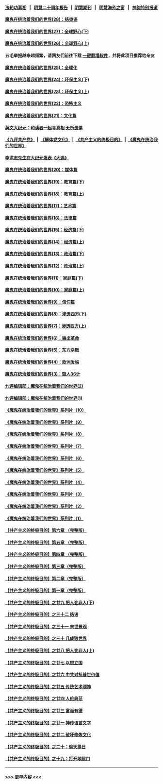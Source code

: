 #### [法轮功真相](https://github.com/gfw-breaker/truth/blob/master/README.md?t=0) &nbsp;&nbsp;|&nbsp;&nbsp; [明慧二十周年报告](https://github.com/gfw-breaker/mh-reports/blob/master/README.md?t=0) &nbsp;&nbsp;|&nbsp;&nbsp;[明慧期刊](https://github.com/gfw-breaker/mh-qikan) &nbsp;&nbsp;|&nbsp;&nbsp; [明慧海外之窗](https://github.com/gfw-breaker/mh-news/blob/master/README.md?t=0) &nbsp;&nbsp;|&nbsp;&nbsp; [神韵特别报道](https://github.com/gfw-breaker/mh-news/blob/master/shenyun.md?t=0)
#### [魔鬼在统治着我们的世界(28)：结束语](../pages/nsc422/n10936246.md?t=07101351) 
#### [魔鬼在统治着我们的世界(27)：全球野心(下)](../pages/nsc422/n10928319.md?t=07101351) 
#### [魔鬼在统治着我们的世界(26)：全球野心(上)](../pages/nsc422/n10900318.md?t=07101351) 
#### 五毛举报越来越频繁，请网友们前往下载 [一键翻墙软件](https://github.com/gfw-breaker/ssr-accounts)，并将此项目推荐给亲友
#### [魔鬼在统治着我们的世界(25)：全球化](../pages/nsc422/n10788205.md?t=07101351) 
#### [魔鬼在统治着我们的世界(24)：环保主义(下)](../pages/nsc422/n10695307.md?t=07101351) 
#### [魔鬼在统治着我们的世界(23)：环保主义(上)](../pages/nsc422/n10688613.md?t=07101351) 
#### [魔鬼在统治着我们的世界(22)：恐怖主义](../pages/nsc422/n10614727.md?t=07101351) 
#### [魔鬼在统治着我们的世界(21)：文化篇](../pages/nsc422/n10597706.md?t=07101351) 
#### [英文大纪元：和读者一起寻真相 无所畏惧](../pages/nsc422/n12542027.md?t=07101351) 
#### [《九评共产党》](https://github.com/begood0513/9ping.md/blob/master/README.md) &nbsp;|&nbsp; [《解体党文化》](../../../../jtdwh.md/blob/master/README.md)  &nbsp;|&nbsp; [《共产主义的终极目的》](../../../../gczydzjmd.md/blob/master/README.md) &nbsp;|&nbsp; [《魔鬼在统治我们的世界》](../../../../mgztzwmdsj.md/blob/master/README.md) 
#### [李洪志先生在大纪元发表《大选》](../pages/nsc422/n12534746.md?t=07101351) 
#### [魔鬼在统治着我们的世界(20)：媒体篇](../pages/nsc422/n10586579.md?t=07101351) 
#### [魔鬼在统治着我们的世界(19)：教育篇(下)](../pages/nsc422/n10564808.md?t=07101351) 
#### [魔鬼在统治着我们的世界(18)：教育篇(上)](../pages/nsc422/n10526970.md?t=07101351) 
#### [魔鬼在统治着我们的世界(17)：艺术篇](../pages/nsc422/n10499093.md?t=07101351) 
#### [魔鬼在统治着我们的世界(16)：法律篇](../pages/nsc422/n10485969.md?t=07101351) 
#### [魔鬼在统治着我们的世界(15)：经济篇(下)](../pages/nsc422/n10469975.md?t=07101351) 
#### [魔鬼在统治着我们的世界(14)：经济篇(上)](../pages/nsc422/n10457370.md?t=07101351) 
#### [魔鬼在统治着我们的世界(13)：政治篇(下)](../pages/nsc422/n10448270.md?t=07101351) 
#### [魔鬼在统治着我们的世界(12)：政治篇(上)](../pages/nsc422/n10444576.md?t=07101351) 
#### [魔鬼在统治着我们的世界(11)：家庭篇(下)](../pages/nsc422/n10440961.md?t=07101351) 
#### [魔鬼在统治着我们的世界(10)：家庭篇(上)](../pages/nsc422/n10435448.md?t=07101351) 
#### [魔鬼在统治着我们的世界(9)：信仰篇](../pages/nsc422/n10432159.md?t=07101351) 
#### [魔鬼在统治着我们的世界(8)：渗透西方(下)](../pages/nsc422/n10429603.md?t=07101351) 
#### [魔鬼在统治着我们的世界(7)：渗透西方(上)](../pages/nsc422/n10426013.md?t=07101351) 
#### [魔鬼在统治着我们的世界(6)：输出革命](../pages/nsc422/n10421536.md?t=07101351) 
#### [魔鬼在统治着我们的世界(5)：东方杀戮](../pages/nsc422/n10417707.md?t=07101351) 
#### [魔鬼在统治着我们的世界(4)：欧洲发端](../pages/nsc422/n10414890.md?t=07101351) 
#### [魔鬼在统治着我们的世界(3)：毁人36计](../pages/nsc422/n10411583.md?t=07101351) 
#### [九评编辑部：魔鬼在统治着我们的世界(2)](../pages/nsc422/n10410036.md?t=07101351) 
#### [九评编辑部：魔鬼在统治着我们的世界(1)](../pages/nsc422/n10406825.md?t=07101351) 
#### [《魔鬼在统治着我们的世界》系列片（10）](../pages/nsc422/n12292670.md?t=07101351) 
#### [《魔鬼在统治着我们的世界》系列片（9）](../pages/nsc422/n12290859.md?t=07101351) 
#### [《魔鬼在统治着我们的世界》系列片（8）](../pages/nsc422/n12287445.md?t=07101351) 
#### [《魔鬼在统治着我们的世界》系列片（7）](../pages/nsc422/n12283425.md?t=07101351) 
#### [《魔鬼在统治着我们的世界》系列片（6）](../pages/nsc422/n12282314.md?t=07101351) 
#### [《魔鬼在统治着我们的世界》系列片（5）](../pages/nsc422/n12281419.md?t=07101351) 
#### [《魔鬼在统治着我们的世界》系列片（4）](../pages/nsc422/n12274024.md?t=07101351) 
#### [《魔鬼在统治着我们的世界》系列片（3）](../pages/nsc422/n12271322.md?t=07101351) 
#### [《魔鬼在统治着我们的世界》系列片（2）](../pages/nsc422/n12269049.md?t=07101351) 
#### [《魔鬼在统治着我们的世界》系列片（1）](../pages/nsc422/n12267575.md?t=07101351) 
#### [【共产主义的终极目的】第六章 （完整版）](../pages/nsc422/n11428913.md?t=07101351) 
#### [【共产主义的终极目的】第五章 （完整版）](../pages/nsc422/n11428912.md?t=07101351) 
#### [【共产主义的终极目的】第四章 （完整版）](../pages/nsc422/n11428907.md?t=07101351) 
#### [【共产主义的终极目的】第三章（完整版）](../pages/nsc422/n11428848.md?t=07101351) 
#### [【共产主义的终极目的】第二章（完整版）](../pages/nsc422/n11428831.md?t=07101351) 
#### [【共产主义的终极目的】第一章（完整版）](../pages/nsc422/n11417651.md?t=07101351) 
#### [【共产主义的终极目的】之廿九 把人变非人(下)](../pages/nsc422/n11344140.md?t=07101351) 
#### [【共产主义的终极目的】之三十二 结语](../pages/nsc422/n11360535.md?t=07101351) 
#### [【共产主义的终极目的】之三十一 末世景观](../pages/nsc422/n11351129.md?t=07101351) 
#### [【共产主义的终极目的】之三十 几成狼世界](../pages/nsc422/n11348280.md?t=07101351) 
#### [【共产主义的终极目的】之廿八 把人变非人(上)](../pages/nsc422/n11340492.md?t=07101351) 
#### [【共产主义的终极目的】之廿七 以恨立国](../pages/nsc422/n11336944.md?t=07101351) 
#### [【共产主义的终极目的】之廿六 中共对抗普世价值](../pages/nsc422/n11324785.md?t=07101351) 
#### [【共产主义的终极目的】之廿五 传统艺术颂神](../pages/nsc422/n11296396.md?t=07101351) 
#### [【共产主义的终极目的】之廿四 人伦典范](../pages/nsc422/n11296397.md?t=07101351) 
#### [【共产主义的终极目的】之廿三 富而有德](../pages/nsc422/n11283598.md?t=07101351) 
#### [【共产主义的终极目的】之廿一 神传语言文字](../pages/nsc422/n11263265.md?t=07101351) 
#### [【共产主义的终极目的】之廿二 破坏修炼文化](../pages/nsc422/n11245728.md?t=07101351) 
#### [【共产主义的终极目的】之二十：偷天换日](../pages/nsc422/n11238846.md?t=07101351) 
#### [【共产主义的终极目的】之十九：打开地狱门](../pages/nsc422/n11206376.md?t=07101351) 

----
#### [ >>> 更早内容 <<< ](../indexes/nsc422-earlier.md)
